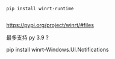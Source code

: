 


```
pip install winrt-runtime


```


https://pypi.org/project/winrt/#files

最多支持 py 3.9 ?

pip install winrt-Windows.UI.Notifications
